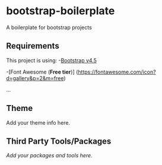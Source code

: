 # bootstrap-boilerplate
A boilerplate for bootstrap projects


## Requirements
This project is using: 
-[Bootstrap v4.5](https://getbootstrap.com/docs/4.5/getting-started/introduction/)

-[Font Awesome (**Free tier**)] (https://fontawesome.com/icon?d=gallery&p=2&m=free)

...
## Theme
Add your theme info here.

## Third Party Tools/Packages
*Add your packages and tools here.*